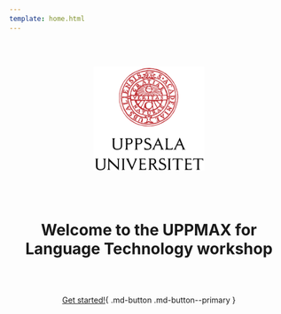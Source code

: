 ```yaml
---
template: home.html
---
```


<center>

<br/><br/>

<img src="assets/UU_logo_color.svg" alt="drawing" width="200"/>

<br/><br/>

# Welcome to the UPPMAX for Language Technology workshop

<!-- This is the last module of the [UPPMAX intro -->
<!-- course](https://www.uppmax.uu.se/support/courses-and-workshops/introductory-course-winter-2023/) -->
<!-- and introduces the foundations of the [`Python`](https://www.python.org/) programming language. -->

<br/><br/>

[Get started!](uppmax_intro/hpc/){ .md-button .md-button--primary }

<br/><br/>

</center>
